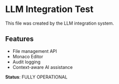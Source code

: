 # LLM Integration Test

This file was created by the LLM integration system.

## Features
- File management API
- Monaco Editor
- Audit logging
- Context-aware AI assistance

**Status**:  FULLY OPERATIONAL